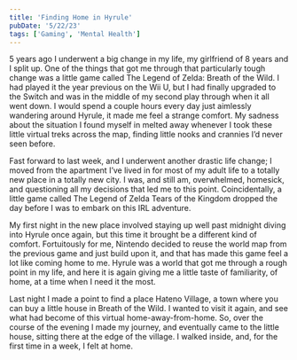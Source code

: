 ```yaml
---
title: 'Finding Home in Hyrule'
pubDate: '5/22/23'
tags: ['Gaming', 'Mental Health']
---
```


5 years ago I underwent a big change in my life, my girlfriend of 8 years and I split up. One of the things that got me through that particularly tough change was a little game called The Legend of Zelda: Breath of the Wild. I had played it the year previous on the Wii U, but I had finally upgraded to the Switch and was in the middle of my second play through when it all went down. I would spend a couple hours every day just aimlessly wandering around Hyrule, it made me feel a strange comfort. My sadness about the situation I found myself in melted away whenever I took these little virtual treks across the map, finding little nooks and crannies I’d never seen before.

Fast forward to last week, and I underwent another drastic life change; I moved from the apartment I’ve lived in for most of my adult life to a totally new place in a totally new city. I was, and still am, overwhelmed, homesick, and questioning all my decisions that led me to this point. Coincidentally, a little game called The Legend of Zelda Tears of the Kingdom dropped the day before I was to embark on this IRL adventure.

My first night in the new place involved staying up well past midnight diving into Hyrule once again, but this time it brought be a different kind of comfort. Fortuitously for me, Nintendo decided to reuse the world map from the previous game and just build upon it, and that has made this game feel a lot like coming home to me. Hyrule was a world that got me through a rough point in my life, and here it is again giving me a little taste of familiarity, of home, at a time when I need it the most.

Last night I made a point to find a place Hateno Village, a town where you can buy a little house in Breath of the Wild. I wanted to visit it again, and see what had become of this virtual home-away-from-home. So, over the course of the evening I made my journey, and eventually came to the little house, sitting there at the edge of the village. I walked inside, and, for the first time in a week, I felt at home.
